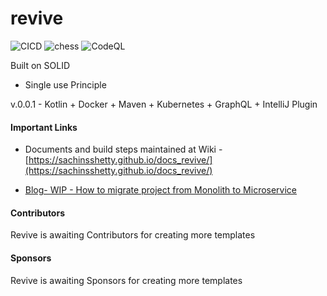 # revive

![CICD](https://github.com/sachinsshetty/revive/actions/workflows/cicd.yml/badge.svg)
![chess](https://github.com/sachinsshetty/revive/actions/workflows/chess.yml/badge.svg)
![CodeQL](https://github.com/sachinsshetty/revive/actions/workflows/codeql-analysis.yml/badge.svg)

Built on SOLID
+ Single use Principle

v.0.0.1 - Kotlin + Docker + Maven + Kubernetes + GraphQL + IntelliJ Plugin

#### Important Links
* Documents and build steps maintained at Wiki - [https://sachinsshetty.github.io/docs_revive/](https://sachinsshetty.github.io/docs_revive/)

* [Blog- WIP - How to migrate project from Monolith to Microservice](https://slabstech.github.io/blog/monolith-microservice/)

#### Contributors

Revive is awaiting Contributors for creating more templates


#### Sponsors

Revive is awaiting Sponsors for creating more templates



